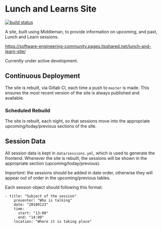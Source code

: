 # Lunch and Learns Site

[![build status](https://gitlab.itsshared.net/software-engineering-community/lunch-and-learn-site/badges/master/build.svg)](https://gitlab.itsshared.net/software-engineering-community/lunch-and-learn-site/commits/master)

A site, built using Middleman, to provide information on upcoming, and past, Lunch and Learn sessions.

https://software-engineering-community.pages.itsshared.net/lunch-and-learn-site/

Currently under active development.

## Continuous Deployment

The site is rebuilt, via Gitlab CI, each time a push to `master` is made. This ensures the most recent version of the site is always published and available.

### Scheduled Rebuild

The site is rebuilt, each night, so that sessions move into the appropriate upcoming/today/previous sections of the site.

## Session Data

All session data is kept in `data/sessions.yml`, which is used to generate the frontend. Whenever the site is rebuilt, the sessions will be shown in the appropriate section (upcoming/today/previous).

*Important:* the sessions should be added in date order, otherwise they will appear out of order in the upcoming/previous tables.

Each session object should following this format:

```
- title: "Subject of the session"
    presenter: "Who is talking"
    date: "20180123"
    time:
      start: "13:00"
      end: "14:00"
    location: "Where it is taking place"
```
